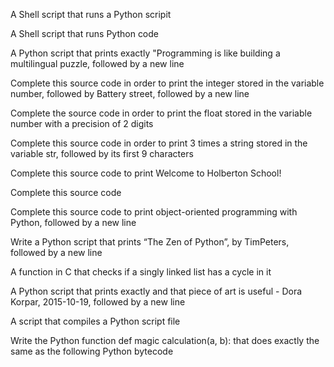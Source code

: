 A Shell script that runs a Python scripit

A Shell script that runs Python code

A Python script that prints exactly "Programming is like building a multilingual puzzle, followed by a new line

Complete this source code in order to print the integer stored in the variable number, followed by Battery street, followed by a new line

Complete the source code in order to print the float stored in the variable number with a precision of 2 digits

Complete this source code in order to print 3 times a string stored in the variable str, followed by its first 9 characters

Complete this source code to print Welcome to Holberton School!

Complete this source code

Complete this source code to print object-oriented programming with Python, followed by a new line

Write a Python script that prints “The Zen of Python”, by TimPeters, followed by a new line

A function in C that checks if a singly linked list has a cycle in it

A Python script that prints exactly and that piece of art is useful - Dora Korpar, 2015-10-19, followed by a new line

A script that compiles a Python script file

Write the Python function def magic calculation(a, b): that does exactly the same as the following Python bytecode
